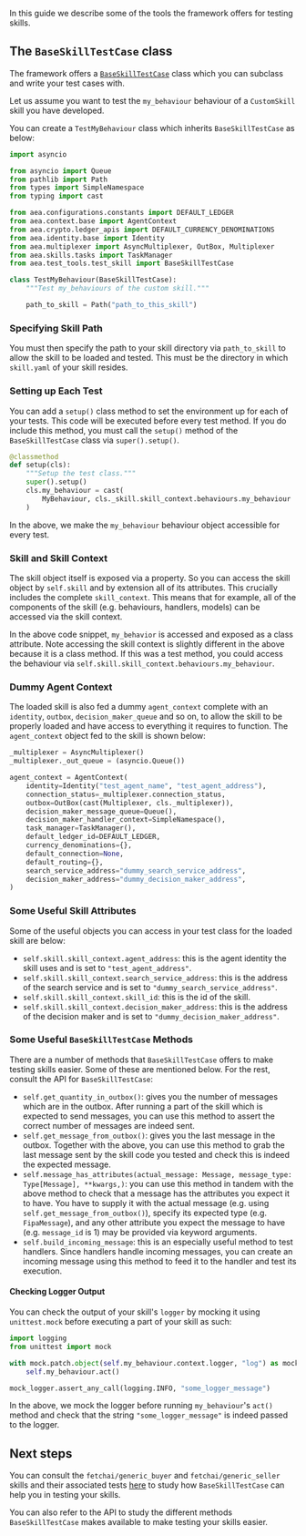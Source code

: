 In this guide we describe some of the tools the framework offers for testing skills.

## The `BaseSkillTestCase` class

The framework offers a <a href="../api/test_tools/test_skill#baseskilltestcase-objects">`BaseSkillTestCase`</a> class which you can subclass and write your test cases with. 

Let us assume you want to test the `my_behaviour` behaviour of a `CustomSkill` skill you have developed. 

You can create a `TestMyBehaviour` class which inherits `BaseSkillTestCase` as below:

``` python
import asyncio

from asyncio import Queue
from pathlib import Path
from types import SimpleNamespace
from typing import cast

from aea.configurations.constants import DEFAULT_LEDGER
from aea.context.base import AgentContext
from aea.crypto.ledger_apis import DEFAULT_CURRENCY_DENOMINATIONS
from aea.identity.base import Identity
from aea.multiplexer import AsyncMultiplexer, OutBox, Multiplexer
from aea.skills.tasks import TaskManager
from aea.test_tools.test_skill import BaseSkillTestCase

class TestMyBehaviour(BaseSkillTestCase):
    """Test my_behaviours of the custom skill."""

    path_to_skill = Path("path_to_this_skill")
```

### Specifying Skill Path

You must then specify the path to your skill directory via `path_to_skill` to allow the skill to be loaded and tested. This must be the directory in which `skill.yaml` of your skill resides.

### Setting up Each Test

You can add a `setup()` class method to set the environment up for each of your tests. This code will be executed before every test method. If you do include this method, you must call the `setup()` method of the `BaseSkillTestCase` class via `super().setup()`.

``` python
@classmethod
def setup(cls):
    """Setup the test class."""
    super().setup()
    cls.my_behaviour = cast(
        MyBehaviour, cls._skill.skill_context.behaviours.my_behaviour
    )
```

In the above, we make the `my_behaviour` behaviour object accessible for every test.

### Skill and Skill Context

The skill object itself is exposed via a property. So you can access the skill object by `self.skill` and by extension all of its attributes. This crucially includes the complete `skill_context`. This means that for example, all of the components of the skill (e.g. behaviours, handlers, models) can be accessed via the skill context. 

In the above code snippet, `my_behavior` is accessed and exposed as a class attribute. Note accessing the skill context is slightly different in the above because it is a class method. If this was a test method, you could access the behaviour via `self.skill.skill_context.behaviours.my_behaviour`.

### Dummy Agent Context

The loaded skill is also fed a dummy `agent_context` complete with an `identity`, `outbox`, `decision_maker_queue` and so on, to allow the skill to be properly loaded and have access to everything it requires to function. The `agent_context` object fed to the skill is shown below:

``` python
_multiplexer = AsyncMultiplexer()
_multiplexer._out_queue = (asyncio.Queue())

agent_context = AgentContext(
    identity=Identity("test_agent_name", "test_agent_address"),
    connection_status=_multiplexer.connection_status,
    outbox=OutBox(cast(Multiplexer, cls._multiplexer)),
    decision_maker_message_queue=Queue(),
    decision_maker_handler_context=SimpleNamespace(),
    task_manager=TaskManager(),
    default_ledger_id=DEFAULT_LEDGER,
    currency_denominations={},
    default_connection=None,
    default_routing={},
    search_service_address="dummy_search_service_address",
    decision_maker_address="dummy_decision_maker_address",
)
```

### Some Useful Skill Attributes

Some of the useful objects you can access in your test class for the loaded skill are below:

* `self.skill.skill_context.agent_address`: this is the agent identity the skill uses and is set to `"test_agent_address"`.
* `self.skill.skill_context.search_service_address`: this is the address of the search service and is set to `"dummy_search_service_address"`.
* `self.skill.skill_context.skill_id`: this is the id of the skill.
* `self.skill.skill_context.decision_maker_address`: this is the address of the decision maker and is set to `"dummy_decision_maker_address"`.

### Some Useful `BaseSkillTestCase` Methods

There are a number of methods that `BaseSkillTestCase` offers to make testing skills easier. Some of these are mentioned below. For the rest, consult the API for `BaseSkillTestCase`:

* `self.get_quantity_in_outbox()`: gives you the number of messages which are in the outbox. After running a part of the skill which is expected to send messages, you can use this method to assert the correct number of messages are indeed sent.
* `self.get_message_from_outbox()`: gives you the last message in the outbox. Together with the above, you can use this method to grab the last message sent by the skill code you tested and check this is indeed the expected message.
* `self.message_has_attributes(actual_message: Message, message_type: Type[Message], **kwargs,)`: you can use this method in tandem with the above method to check that a message has the attributes you expect it to have. You have to supply it with the actual message (e.g. using `self.get_message_from_outbox()`), specify its expected type (e.g. `FipaMessage`), and any other attribute you expect the message to have (e.g. `message_id` is 1) may be provided via keyword arguments.
* `self.build_incoming_message`: this is an especially useful method to test handlers. Since handlers handle incoming messages, you can create an incoming message using this method to feed it to the handler and test its execution.

#### Checking Logger Output

You can check the output of your skill's `logger` by mocking it using `unittest.mock` before executing a part of your skill as such:

``` python
import logging
from unittest import mock

with mock.patch.object(self.my_behaviour.context.logger, "log") as mock_logger:
    self.my_behaviour.act()

mock_logger.assert_any_call(logging.INFO, "some_logger_message")
```

In the above, we mock the logger before running `my_behaviour`'s `act()` method and check that  the string `"some_logger_message"` is indeed passed to the logger.

## Next steps

You can consult the `fetchai/generic_buyer` and `fetchai/generic_seller` skills and their associated tests <a href="https://github.com/fetchai/agents-aea/tree/master/tests/test_packages/test_skills" target="_blank">here</a> to study how `BaseSkillTestCase` can help you in testing your skills.

You can also refer to the API to study the different methods `BaseSkillTestCase` makes available to make testing your skills easier. 
